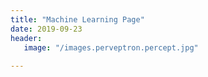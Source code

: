 ```yaml
---
title: "Machine Learning Page"
date: 2019-09-23
header:
   image: "/images.perveptron.percept.jpg"
   
---   
```

